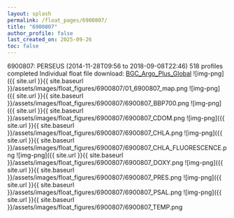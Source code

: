 ```yaml
---
layout: splash
permalink: /float_pages/6900807/
title: "6900807"
author_profile: false
last_created_on: 2025-09-26
toc: false
---
```

 
6900807: PERSEUS (2014-11-28T09:56 to 2018-09-08T22:46)
518 profiles completed
Individual float file download: [BGC_Argo_Plus_Global](https://ftp.soest.hawaii.edu/bgc_argo_plus/Individual_Floats/outliers_removed/6900807_Sprof_processed.nc)
![img-png]({{ site.url }}{{ site.baseurl }}/assets/images/float_figures/6900807/01_6900807_map.png
![img-png]({{ site.url }}{{ site.baseurl }}/assets/images/float_figures/6900807/6900807_BBP700.png
![img-png]({{ site.url }}{{ site.baseurl }}/assets/images/float_figures/6900807/6900807_CDOM.png
![img-png]({{ site.url }}{{ site.baseurl }}/assets/images/float_figures/6900807/6900807_CHLA.png
![img-png]({{ site.url }}{{ site.baseurl }}/assets/images/float_figures/6900807/6900807_CHLA_FLUORESCENCE.png
![img-png]({{ site.url }}{{ site.baseurl }}/assets/images/float_figures/6900807/6900807_DOXY.png
![img-png]({{ site.url }}{{ site.baseurl }}/assets/images/float_figures/6900807/6900807_PRES.png
![img-png]({{ site.url }}{{ site.baseurl }}/assets/images/float_figures/6900807/6900807_PSAL.png
![img-png]({{ site.url }}{{ site.baseurl }}/assets/images/float_figures/6900807/6900807_TEMP.png
